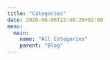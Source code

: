 ```yaml
---
title: "Categories"
date: 2020-06-06T22:48:29+02:00
menu:
  main:
    name: "All Categories"
    parent: "Blog"
---
```


